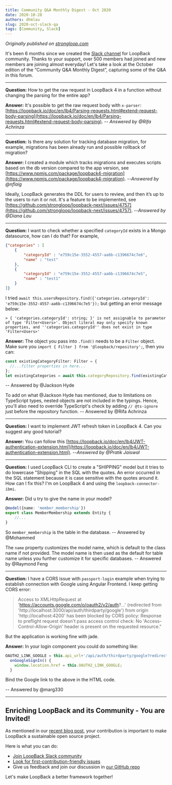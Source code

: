 ```yaml
---
title: Community Q&A Monthly Digest - Oct 2020
date: 2020-10-28
authors: dhmlau
slug: 2020-oct-slack-qa
tags: [Community, Slack]
---
```


_Originally published on [strongloop.com](https://strongloop.com)_

It's been 6 months since we created the [Slack channel](https://join.slack.com/t/loopbackio/shared_invite/zt-8lbow73r-SKAKz61Vdao~_rGf91pcsw) for LoopBack community. Thanks to your support, over 500 members had joined and new members are joining almost everyday! Let's take a look at the October edition of the “Community Q&A Monthly Digest”, capturing some of the Q&A in this forum. 

<!--truncate-->

---

**Question:** How to get the raw request in LoopBack 4 in a function without changing the parsing for the entire app?

**Answer:** 
It's possible to get the raw request body with `x-parser`: [https://loopback.io/doc/en/lb4/Parsing-requests.html#extend-request-body-parsing](https://loopback.io/doc/en/lb4/Parsing-requests.html#extend-request-body-parsing). 
-- _Answered by @Rifa Achrinza_

--- 

**Question:** Is there any solution for tracking database migration, for example, migrations has been already run and possible rollback of migration? 

**Answer:**
I created a module which tracks migrations and executes scripts based on the db version compared to the app version, see [https://www.npmjs.com/package/loopback4-migration](https://www.npmjs.com/package/loopback4-migration). 
--_Answered by @nflaig_


Ideally, LoopBack generates the DDL for users to review, and then it’s up to the users to run it or not. It's a feature to be implemented, see [https://github.com/strongloop/loopback-next/issues/4757](https://github.com/strongloop/loopback-next/issues/4757).
--_Answered by @Diana Lau_


--- 

**Question:** I want to check whether a specified `categoryId` exists in a Mongo datasource, how can I do that? For example,

```json
{"categories" : [
    {
        "categoryId" : "e759c15e-3552-4557-aa6b-c1396674c7e6",
        "name" : "test"
    },
    {
        "categoryId" : "e759c15e-3552-4557-aa6b-c1396674c7e5",
        "name" : "test1"
    }
]}
```

I tried `await this.usersRepository.find({'categories.categoryId': 'e759c15e-3552-4557-aa6b-c1396674c7e5'});` but getting an error message below:
```
> { 'categories.categoryId': string; }' is not assignable to parameter of type 'Filter<Users>'. Object literal may only specify known properties, and ''categories.categoryId'' does not exist in type 'Filter<Users>'
```

**Answer:** 
The object you pass into `.find()` needs to be a `Filter` object. Make sure you `import { Filter } from '@loopback/repository';`, then you can: 
```ts
const existingCategoryFilter: Filter = {
  //...filter properties in here...
};
let existingCategories = await this.categoryRepository.find(existingCategoryFilter);
```
-- Answered by @Jackson Hyde

To add on what @Jackson Hyde has mentioned, due to limitations on TypeScript types, nested objects are not included in the typings. Hence, you'll also need to override TypeScript's check by adding `// @ts-ignore` just before the repository function.
-- Answered by @Rifa Achrinza

--- 

**Question:** I want to implement JWT refresh token in LoopBack 4. Can you suggest any good tutorial?

**Answer:** You can follow this [https://loopback.io/doc/en/lb4/JWT-authentication-extension.html](https://loopback.io/doc/en/lb4/JWT-authentication-extension.html). 
--_Answered by @Pratik Jaiswal_

--- 


**Question:** I used LoopBack CLI to create a "SHIPPING" model but it tries to do lowercase "Shipping" in the SQL with the quotes. An error occurred in the SQL statement because it is case sensitive with the quotes around it. How can I fix this? I'm on LoopBack 4 and using the `loopback-connector-ibmi`.

**Answer:**
Did u try to give the name in your model?
```ts
@model({name: 'member_membership'})
export class MemberMembership extends Entity {
    //...
}
```
So `member_membership` is the table in the database.
-- Answered by @Mohammed

The `name` property customizes the model name, which is default to the class name if not provided. The model name is then used as the default for table name unless you further customize it for specific databases.
-- Answered by @Raymond Feng


--- 
**Question:** I have a CORS issue with `passport-login` example when trying to establish connection with Google using Angular Frontend. I keep getting CORS error:
> Access to XMLHttpRequest at 'https://accounts.google.com/o/oauth2/v2/auth?...' (redirected from 'http://localhost:3000/api/auth/thirdparty/google') from origin 'http://localhost:4200' has been blocked by CORS policy: Response to preflight request doesn't pass access control check: No 'Access-Control-Allow-Origin' header is present on the requested resource."

But the application is working fine with jade.

**Answer:**
In your login component you could do something like:
```ts
OAUTH2_LINK_GOOGLE = this.api_url+'/api/auth/thirdparty/google?redirect_uri=' + this.redir_url
  onGoogleSignIn() {
    window.location.href = this.OAUTH2_LINK_GOOGLE;
  }
```
Bind the Google link to the above in the HTML code.

-- Answered by @marg330

---


## Enriching LoopBack and its Community - You are Invited!

As mentioned in our [recent blog post](https://strongloop.com/strongblog/2020-community-contribution/), your contribution is important to make LoopBack a sustainable open source project. 

Here is what you can do:
- [Join LoopBack Slack community](https://join.slack.com/t/loopbackio/shared_invite/zt-8lbow73r-SKAKz61Vdao~_rGf91pcsw)
- [Look for first-contribution-friendly issues](https://github.com/strongloop/loopback-next/issues?q=is%3Aissue+is%3Aopen+label%3A%22good+first+issue%22)
- Give us feedback and join our discussion in [our GitHub repo](https://github.com/strongloop/loopback-next)

Let's make LoopBack a better framework together!
